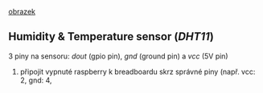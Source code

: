 [obrazek](https://www.theengineeringprojects.com/wp-content/uploads/2018/07/introduction-to-raspberry-pi-3-b-plus-2.png)
## Humidity & Temperature sensor (_DHT11_)
3 piny na sensoru: _dout_ (gpio pin), _gnd_ (ground pin) a _vcc_ (5V pin)

1. připojit vypnuté raspberry k breadboardu skrz správné piny (např. vcc: 2, gnd: 4, 
